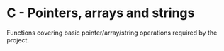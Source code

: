 # C - Pointers, arrays and strings
Functions covering basic pointer/array/string operations required by the project.
